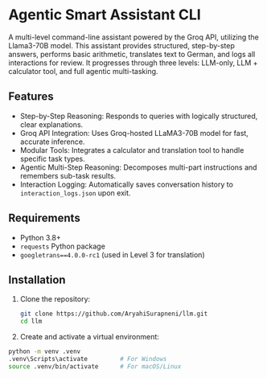 # Agentic Smart Assistant CLI

A multi-level command-line assistant powered by the Groq API, utilizing the Llama3-70B model. This assistant provides structured, step-by-step answers, performs basic arithmetic, translates text to German, and logs all interactions for review. It progresses through three levels: LLM-only, LLM + calculator tool, and full agentic multi-tasking.

## Features

- Step-by-Step Reasoning: Responds to queries with logically structured, clear explanations.
- Groq API Integration: Uses Groq-hosted LLaMA3-70B model for fast, accurate inference.
- Modular Tools: Integrates a calculator and translation tool to handle specific task types.
- Agentic Multi-Step Reasoning: Decomposes multi-part instructions and remembers sub-task results.
- Interaction Logging: Automatically saves conversation history to `interaction_logs.json` upon exit.

## Requirements

- Python 3.8+
- `requests` Python package
- `googletrans==4.0.0-rc1` (used in Level 3 for translation)

## Installation

1. Clone the repository:
   ```bash
   git clone https://github.com/AryahiSurapneni/llm.git
   cd llm  
2.  Create and activate a virtual environment:
   ```bash
   python -m venv .venv
   .venv\Scripts\activate         # For Windows
   source .venv/bin/activate      # For macOS/Linux


   
